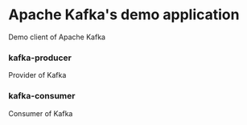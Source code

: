 # Apache Kafka's demo application

Demo client of Apache Kafka

### kafka-producer

Provider of Kafka

### kafka-consumer

Consumer of Kafka